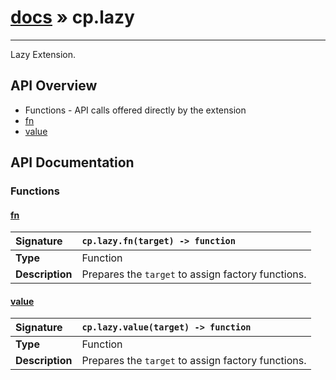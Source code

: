 # [docs](index.md) » cp.lazy
---

Lazy Extension.

## API Overview
* Functions - API calls offered directly by the extension
 * [fn](#fn)
 * [value](#value)

## API Documentation

### Functions

#### [fn](#fn)
| <span style="float: left;">**Signature**</span> | <span style="float: left;">`cp.lazy.fn(target) -> function` </span>                                                          |
| -----------------------------------------------------|---------------------------------------------------------------------------------------------------------|
| **Type**                                             | Function                                                                                         |
| **Description**                                      | Prepares the `target` to assign factory functions.                                                                                         |

#### [value](#value)
| <span style="float: left;">**Signature**</span> | <span style="float: left;">`cp.lazy.value(target) -> function` </span>                                                          |
| -----------------------------------------------------|---------------------------------------------------------------------------------------------------------|
| **Type**                                             | Function                                                                                         |
| **Description**                                      | Prepares the `target` to assign factory functions.                                                                                         |

